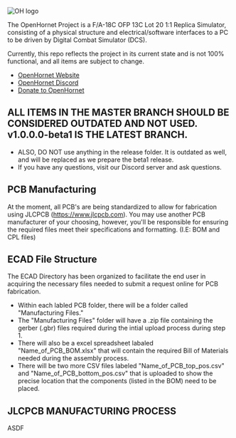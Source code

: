 ![OH logo](https://github.com/jrsteensen/OpenHornet/blob/master/images/Logo/open_hornet_horizontal_final.png)

The OpenHornet Project is a F/A-18C OFP 13C Lot 20 1:1 Replica Simulator, consisting of a physical structure and electrical/software interfaces to a PC to be driven by Digital Combat Simulator (DCS).

Currently, this repo reflects the project in its current state and is not 100% functional, and all items are subject to change.

* [OpenHornet Website](https://www.openhornet.com)
* [OpenHornet Discord](https://discord.gg/G5PA5ju)
* [Donate to OpenHornet](https://www.openhornet.com/campaigns/donate/)

## ALL ITEMS IN THE MASTER BRANCH SHOULD BE CONSIDERED OUTDATED AND NOT USED. v1.0.0.0-beta1 IS THE LATEST BRANCH.
* ALSO, DO NOT use anything in the release folder. It is outdated as well, and will be replaced as we prepare the beta1 release.
* If you have any questions, visit our Discord server and ask questions.

## PCB Manufacturing

At the moment, all PCB's are being standardized to allow for fabrication using JLCPCB (https://www.jlcpcb.com).  You may use another PCB manufacturer of your choosing, however, you'll be
responsible for ensuring the required files meet their specifications and formatting.  (I.E:  BOM and CPL files)


## ECAD File Structure

The ECAD Directory has been organized to facilitate the end user in acquiring the necessary files needed to submit a request online for PCB fabrication.

* Within each labled PCB folder, there will be a folder called "Manufacturing Files." 
* The "Manufacturing Files" folder will have a .zip file containing the gerber (.gbr) files required during the intial upload process during step 1.
* There will also be a excel spreadsheet labaled "Name_of_PCB_BOM.xlsx" that will contain the required Bill of Materials needed during the assembly process.
* There will be two more CSV files labeled "Name_of_PCB_top_pos.csv" and "Name_of_PCB_bottom_pos.csv" that is uploaded to show the precise location that the components (listed in the BOM) 
	need to be placed.


## JLCPCB MANUFACTURING PROCESS




ASDF

